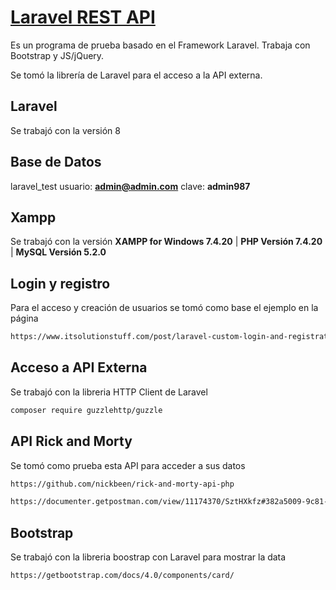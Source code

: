 # [Laravel REST API](https://adminlte.io)

Es un programa de prueba basado en el Framework Laravel. Trabaja con Bootstrap y JS/jQuery.

Se tomó la librería de Laravel para el acceso a la API externa.

## Laravel
Se trabajó con la versión 8

## Base de Datos
laravel_test
usuario: **admin@admin.com**
clave: **admin987**

## Xampp
Se trabajó con la versión **XAMPP for Windows 7.4.20** | **PHP Versión 7.4.20** | **MySQL Versión 5.2.0**  

## Login y registro
Para el acceso y creación de usuarios se tomó como base el ejemplo en la página
```html
https://www.itsolutionstuff.com/post/laravel-custom-login-and-registration-exampleexample.html
```

## Acceso a API Externa
Se trabajó con la libreria HTTP Client de Laravel
```bash
composer require guzzlehttp/guzzle
```

## API Rick and Morty
Se tomó como prueba esta API para acceder a sus datos
```html
https://github.com/nickbeen/rick-and-morty-api-php
```
```html
https://documenter.getpostman.com/view/11174370/SztHXkfz#382a5009-9c81-49f5-805e-04e7ad619137
```

## Bootstrap
Se trabajó con la libreria boostrap con Laravel para mostrar la data
```html
https://getbootstrap.com/docs/4.0/components/card/
```
